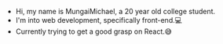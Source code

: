- Hi, my name is MungaiMichael, a 20 year old college student.
- I'm into web development, specifically front-end.💻
- Currently trying to get a good grasp on React.😅

<!---
mungaimichael/about is a ✨ special ✨ repository because its `README.md` (this file) appears on your GitHub profile.
You can click the Preview link to take a look at your changes.
--->
